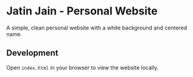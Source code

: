 # Jatin Jain - Personal Website

A simple, clean personal website with a white background and centered name.

## Development

Open `index.html` in your browser to view the website locally.


